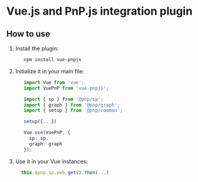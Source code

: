# Vue.js and PnP.js integration plugin 

## How to use

1. Install the plugin:
   ```bash 
      npm install vue-pnpjs
   ```
  2. Initialize it in your main file: 
     ```typescript
        import Vue from 'vue';
        import VuePnP from 'vue-pnpjs';

        import { sp } from '@pnp/sp';
        import { graph } from '@pnp/graph';
        import { setup } from '@pnp/common';

        setup({...})

        Vue.use(VuePnP, {
          sp: sp,
          graph: graph
        });
     ```
  3. Use it in your Vue instances: 
      ```typescript
        this.$pnp.sp.web.get().then(...)
      ```